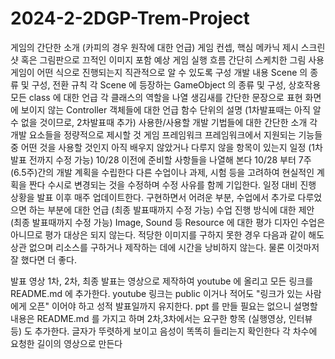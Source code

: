 # 2024-2-2DGP-Trem-Project
게임의 간단한 소개 (카피의 경우 원작에 대한 언급)
게임 컨셉, 핵심 메카닉 제시
스크린샷 혹은 그림판으로 끄적인 이미지 포함
예상 게임 실행 흐름
간단히 스케치한 그림 사용
게임이 어떤 식으로 진행되는지 직관적으로 알 수 있도록 구성
개발 내용
Scene 의 종류 및 구성, 전환 규칙
각 Scene 에 등장하는 GameObject 의 종류 및 구성, 상호작용
모든 class 에 대한 언급
각 클래스의 역할을 나열
생김새를 간단한 문장으로 표현
화면에 보이지 않는 Controller 객체들에 대한 언급
함수 단위의 설명 (1차발표때는 아직 알 수 없을 것이므로, 2차발표때 추가)
사용한/사용할 개발 기법들에 대한 간단한 소개
각 개발 요소들을 정량적으로 제시할 것
게임 프레임워크
프레임워크에서 지원되는 기능들 중 어떤 것을 사용할 것인지
아직 배우지 않았거나 다루지 않을 항목이 있는지
일정 (1차 발표 전까지 수정 가능)
10/28 이전에 준비할 사항들을 나열해 본다
10/28 부터 7주(6.5주)간의 개발 계획을 수립한다
다른 수업이나 과제, 시험 등을 고려하여 현실적인 계획을 짠다
수시로 변경되는 것을 수정하며 수정 사유를 함께 기입한다.
일정 대비 진행 상황을 발표 이후 매주 업데이트한다.
구현하면서 어려운 부분, 수업에서 추가로 다루었으면 하는 부분에 대한 언급 (최종 발표때까지 수정 가능)
수업 진행 방식에 대한 제안 (최종 발표때까지 수정 가능)
Image, Sound 등 Resource 에 대한 평가
디자인 수업은 아니므로 평가 대상은 되지 않는다. 적당한 이미지를 구하지 못한 경우 다음과 같이 해도 상관 없으며 리소스를 구하거나 제작하는 데에 시간을 낭비하지 않는다. 물론 이것마저 잘 했다면 더 좋다.

발표 영상
1차, 2차, 최종 발표는 영상으로 제작하여 youtube 에 올리고 모든 링크를 README.md 에 추가한다. youtube 링크는 public 이거나 적어도 "링크가 있는 사람에게 오픈" 이어야 하고 성적 발표일까지 유지한다. 
ppt 를 만들 필요는 없으니 설명할 내용은 README.md 를 가지고 하며 2차,3차에서는 요구한 항목 (실행영상, 인터뷰 등) 도 추가한다.
글자가 뚜렷하게 보이고 음성이 똑똑히 들리는지 확인한다
각 차수에 요청한 길이의 영상으로 만든다
